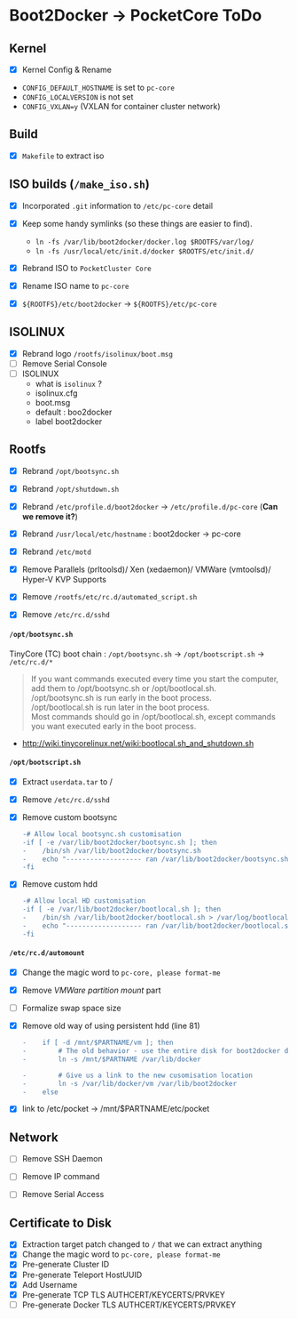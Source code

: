 # Boot2Docker -> PocketCore ToDo

## Kernel

- [x] Kernel Config & Rename
 * `CONFIG_DEFAULT_HOSTNAME` is set to `pc-core`
 * `CONFIG_LOCALVERSION` is not set
 * `CONFIG_VXLAN=y` (VXLAN for container cluster network)


## Build

- [x] `Makefile` to extract iso


## ISO builds (`/make_iso.sh`)

- [x] Incorporated `.git` information to `/etc/pc-core` detail
- [x] Keep some handy symlinks (so these things are easier to find).
  * `ln -fs /var/lib/boot2docker/docker.log $ROOTFS/var/log/`
  * `ln -fs /usr/local/etc/init.d/docker $ROOTFS/etc/init.d/`

- [x] Rebrand ISO to `PocketCluster Core`
- [x] Rename ISO name to `pc-core`
- [x] `${ROOTFS}/etc/boot2docker` -> `${ROOTFS}/etc/pc-core`


## ISOLINUX

- [x] Rebrand logo `/rootfs/isolinux/boot.msg`
- [ ] Remove Serial Console
- [ ] ISOLINUX
  * what is `isolinux` ?
  * isolinux.cfg
  * boot.msg
  * default : boo2docker
  * label boot2docker


## Rootfs

- [x] Rebrand `/opt/bootsync.sh`
- [x] Rebrand `/opt/shutdown.sh`
- [x] Rebrand `/etc/profile.d/boot2docker` -> `/etc/profile.d/pc-core` (**Can we remove it?**)
- [x] Rebrand `/usr/local/etc/hostname` : boot2docker -> pc-core
- [x] Rebrand `/etc/motd`

- [x] Remove Parallels (prltoolsd)/ Xen (xedaemon)/ VMWare (vmtoolsd)/ Hyper-V KVP Supports
- [x] Remove `/rootfs/etc/rc.d/automated_script.sh`
- [x] Remove `/etc/rc.d/sshd`


#### `/opt/bootsync.sh`

TinyCore (TC) boot chain : `/opt/bootsync.sh` -> `/opt/bootscript.sh` -> `/etc/rc.d/*`

> If you want commands executed every time you start the computer, add them to /opt/bootsync.sh or /opt/bootlocal.sh.  
> /opt/bootsync.sh is run early in the boot process.  
> /opt/bootlocal.sh is run later in the boot process.  
> Most commands should go in /opt/bootlocal.sh, except commands you want executed early in the boot process.  
- <http://wiki.tinycorelinux.net/wiki:bootlocal.sh_and_shutdown.sh>  


#### `/opt/bootscript.sh`

- [x] Extract `userdata.tar` to /
- [x] Remove `/etc/rc.d/sshd`
- [x] Remove custom bootsync

  ```diff
  -# Allow local bootsync.sh customisation
  -if [ -e /var/lib/boot2docker/bootsync.sh ]; then
  -    /bin/sh /var/lib/boot2docker/bootsync.sh
  -    echo "------------------- ran /var/lib/boot2docker/bootsync.sh"
  -fi
  ```
- [x] Remove custom hdd

  ```diff
  -# Allow local HD customisation
  -if [ -e /var/lib/boot2docker/bootlocal.sh ]; then
  -    /bin/sh /var/lib/boot2docker/bootlocal.sh > /var/log/bootlocal.log 2>&1 &
  -    echo "------------------- ran /var/lib/boot2docker/bootlocal.sh"
  -fi
  ```


#### `/etc/rc.d/automount`

- [x] Change the magic word to `pc-core, please format-me`
- [x] Remove _VMWare partition mount_ part
- [ ] Formalize swap space size
- [x] Remove old way of using persistent hdd (line 81)

  ```diff
  -    if [ -d /mnt/$PARTNAME/vm ]; then
  -        # The old behavior - use the entire disk for boot2docker data
  -        ln -s /mnt/$PARTNAME /var/lib/docker

  -        # Give us a link to the new cusomisation location
  -        ln -s /var/lib/docker/vm /var/lib/boot2docker
  -    else
  ```
- [x] link to /etc/pocket -> /mnt/$PARTNAME/etc/pocket


## Network

- [ ] Remove SSH Daemon
- [ ] Remove IP command
- [ ] Remove Serial Access


## Certificate to Disk

- [x] Extraction target patch changed to `/` that we can extract anything
- [x] Change the magic word to `pc-core, please format-me`
- [x] Pre-generate Cluster ID
- [x] Pre-generate Teleport HostUUID
- [x] Add Username
- [x] Pre-generate TCP TLS AUTHCERT/KEYCERTS/PRVKEY
- [ ] Pre-generate Docker TLS AUTHCERT/KEYCERTS/PRVKEY
